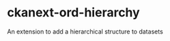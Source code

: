 ckanext-ord-hierarchy
=====================

An extension to add a hierarchical structure to datasets
